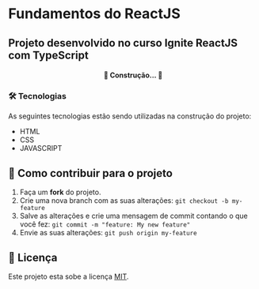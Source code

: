 # Fundamentos do ReactJS

## Projeto desenvolvido no curso Ignite ReactJS com TypeScript

<h4 align="center"> 
	🚧  Construção...  🚧
</h4>

### 🛠 Tecnologias

As seguintes tecnologias estão sendo utilizadas na construção do projeto:

- HTML
- CSS
- JAVASCRIPT

## 💪 Como contribuir para o projeto

1. Faça um **fork** do projeto.
2. Crie uma nova branch com as suas alterações: `git checkout -b my-feature`
3. Salve as alterações e crie uma mensagem de commit contando o que você fez: `git commit -m "feature: My new feature"`
4. Envie as suas alterações: `git push origin my-feature`

## 📝 Licença

Este projeto esta sobe a licença [MIT](./LICENSE).
